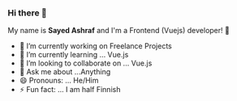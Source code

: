 ### Hi there 👋


My name is **Sayed Ashraf** and I'm a Frontend (Vuejs) developer! 👋

- 🔭 I’m currently working on Freelance Projects
- 🌱 I’m currently learning ... Vue.js
- 👯 I’m looking to collaborate on ... Vue.js
- 💬 Ask me about ...Anything
- 😄 Pronouns: ... He/Him
- ⚡ Fun fact: ... I am half Finnish


